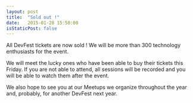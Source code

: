```yaml
---
layout: post
title:  "Sold out !"
date:   2015-01-28 15:50:00
isStaticPost: false
---
```

All DevFest tickets are now sold !
We will be more than 300 technology enthusiasts for the event.

We will meet the lucky ones who have been able to buy their tickets this Friday.
If you are not able to attend, all sessions will be recorded and you will be able to watch them after the event.

We also hope to see you at our Meetups we organize throughout the year and, probably, for another DevFest next year.
